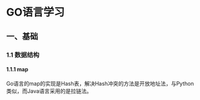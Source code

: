 # GO语言学习

## 一、基础

### 1.1 数据结构

#### 1.1.1 map

Go语言的map的实现是Hash表，解决Hash冲突的方法是开放地址法，与Python类似，而Java语言采用的是拉链法。

